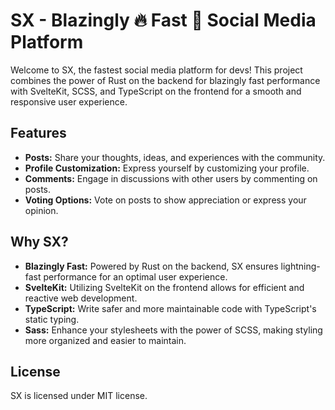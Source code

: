 # SX - Blazingly 🔥 Fast 🚀 Social Media Platform 

Welcome to SX, the fastest social media platform for devs! 
This project combines the power of Rust on the backend for blazingly fast performance with SvelteKit, SCSS, and TypeScript on the frontend for a smooth and responsive user experience.

## Features

- **Posts:** Share your thoughts, ideas, and experiences with the community.
- **Profile Customization:** Express yourself by customizing your profile.
- **Comments:** Engage in discussions with other users by commenting on posts.
- **Voting Options:** Vote on posts to show appreciation or express your opinion.

## Why SX?

- **Blazingly Fast:** Powered by Rust on the backend, SX ensures lightning-fast performance for an optimal user experience.
- **SvelteKit:** Utilizing SvelteKit on the frontend allows for efficient and reactive web development.
- **TypeScript:** Write safer and more maintainable code with TypeScript's static typing.
- **Sass:** Enhance your stylesheets with the power of SCSS, making styling more organized and easier to maintain.

## License

SX is licensed under MIT license.
